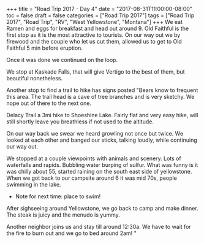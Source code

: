 +++
title = "Road Trip 2017 - Day 4"
date = "2017-08-31T11:00:00-08:00"
toc = false
draft = false
categories = ["Road Trip 2017"]
tags = ["Road Trip 2017", "Road Trip", "RV", "West Yellowstone", "Montana"]
+++
We eat Ramen and eggs for breakfast and head out around 9. Old Faithful is the first stop as it is the most attractive to tourists. On our way out we by firewood and the couple who let us cut them, allowed us to get to Old Faithful 5 min before eruption.

Once it was done we continued on the loop.

We stop at Kaskade Falls, that will give Vertigo to the best of them, but beautiful nonetheless.

Another stop to find a trail to hike has signs posted "Bears know to frequent this area. The trail head is a cave of tree branches and is very sketchy. We nope out of there to the next one.

Delacy Trail a 3mi hike to Shoeshine Lake. Fairly flat and very easy hike, will still shortly leave you breathless if not used to the altitude.

On our way back we swear we heard growling not once but twice. We looked at each other and banged our sticks, talking loudly, while continuing our way out.

We stopped at a couple viewpoints with animals and scenery. Lots of waterfalls and rapids. Bubbling water burping of sulfur. What was funny is it was chilly about 55, started raining on the south east side of yellowstone. When we got back to our campsite around 6 it was mid 70s, people swimming in the lake.

- Note for next time: place to swim!

After sighseeing around Yellowstone, we go back to camp and make dinner. The steak is juicy and the menudo is yummy.

Another neighbor joins us and stay till around 12:30a. We have to wait for the fire to burn out and we go to bed around 2am!
"